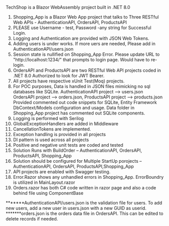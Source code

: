 TechShop is a Blazor WebAssembly project built in .NET 8.0
1.	Shopping_App is a Blazor Web App project that talks to Three RESTful Web APIs - AuthenticationAPI, OrdersAPI, ProductsAPI
2.	PLEASE use  Username - test, Password -any string for Successful Login.
3.	Logging and Authentication are provided with JSON Web Tokens.
4.	Adding users is under works. If more uers are needed, Please add in AuthenticationAPI/users.json
5.	Session state is nullified on Shopping_App Error. Please update URL to "http://localhost:1234/" that prompts to login page. Would have to re-login.
6.	OrdersAPI and ProductsAPI are two RESTful Web API projects coded in .NET 8.0 Authorized to look for JWT Bearer.
7.	All projects have respective xUnit Test(Moq) projects.
8.	For POC purposes, Data is handled in JSON files mimicking no sql databases like SQLite.
    AuthenticationAPI project --> users.json
  	OrdersAPI project --> orders.json,
    ProductsAPI project --> products.json
  	Provided commented out code snippets for SQLite, Entity Framework DbContext/Models configuration and usage. Data folder in Shopping_App project has commented out SQLite components.
9.	Logging is performed with Serilog
10.	GlobalExceptionHandlers are added in Middleware
11.	CancellationTokens are implemented.
12.	Exception handling is provided in all projects
13.	DI pattern is used across all projects
14.	Positive and negative unit tests are coded and tested
15.	Solution Runs with BuildOrder – AuthenticationAPI, OrdersAPI, ProductsAPI, Shopping_App
16.	Solution should be configured for Multiple StartUp porojects – AuthenticationAPI, OrdersAPI, ProductsAPI,Shopping_App
17.	API projects are enabled with Swagger testing. 
18.	Error.Razor shows any unhandled errors in Shopping_App. ErrorBoundry is utilized in MainLayout.razor
19.	Orders.razor has both C# code written in razor page and also a code behind file using ComponentBase
 
*******AuthenticationAPI/users.json is the validation file for users. To add new users, add a new user in users.json with a new GUID as userid.
*******orders.json is the orders data file in OrdersAPI. This can be edited to delete records if needed.
